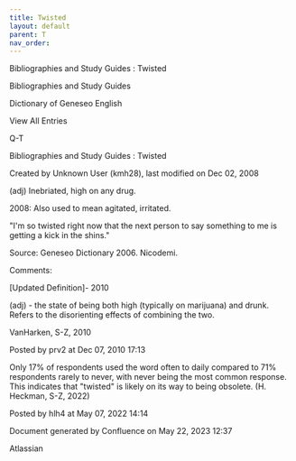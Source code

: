 ```yaml
---
title: Twisted
layout: default
parent: T
nav_order:
---
```


Bibliographies and Study Guides : Twisted

Bibliographies and Study Guides

Dictionary of Geneseo English

View All Entries

Q-T

Bibliographies and Study Guides : Twisted

Created by  Unknown User (kmh28), last modified on Dec 02, 2008

(adj) Inebriated, high on any drug.

2008: Also used to mean agitated, irritated.

&quot;I'm so twisted right now that the next person to say something to me is getting a kick in the shins.&quot;

Source: Geneseo Dictionary 2006. Nicodemi.

Comments:

[Updated Definition]- 2010

(adj) - the state of being both high (typically on marijuana) and drunk. Refers to the disorienting effects of combining the two.

VanHarken, S-Z, 2010

Posted by prv2 at Dec 07, 2010 17:13

Only 17% of respondents used the word often to daily compared to 71% respondents rarely to never, with never being the most common response. This indicates that &quot;twisted&quot; is likely on its way to being obsolete. (H. Heckman, S-Z, 2022)

Posted by hlh4 at May 07, 2022 14:14

Document generated by Confluence on May 22, 2023 12:37

Atlassian

